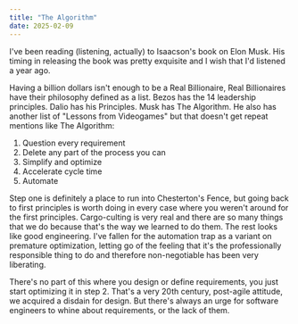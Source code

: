 ```yaml
---
title: "The Algorithm"
date: 2025-02-09
---
```


I've been reading (listening, actually) to Isaacson's book on Elon Musk. His timing in releasing the book was pretty exquisite and I wish that I'd listened a year ago.

Having a billion dollars isn't enough to be a Real Billionaire, Real Billionaires have their philosophy defined as a list. Bezos has the 14 leadership principles. Dalio has his Principles. Musk has The Algorithm. He also has another list of "Lessons from Videogames" but that doesn't get repeat mentions like The Algorithm:

1. Question every requirement
2. Delete any part of the process you can
3. Simplify and optimize
4. Accelerate cycle time
5. Automate

Step one is definitely a place to run into Chesterton's Fence, but going back to first principles is worth doing in every case where you weren't around for the first principles. Cargo-culting is very real and there are so many things that we do because that's the way we learned to do them. The rest looks like good engineering. I've fallen for the automation trap as a variant on premature optimization, letting go of the feeling that it's the professionally responsible thing to do and therefore non-negotiable has been very liberating. 

There's no part of this where you design or define requirements, you just start optimizing it in step 2. That's a very 20th century, post-agile attitude, we acquired a disdain for design. But there's always an urge for software engineers to whine about requirements, or the lack of them.